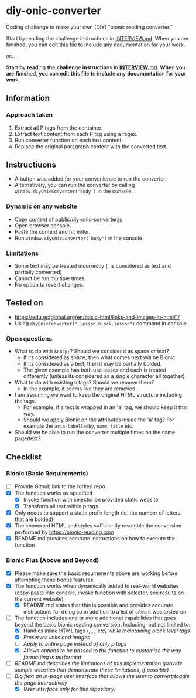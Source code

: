 # diy-onic-converter
Coding challenge to make your own (DIY) “bionic reading converter.”

Start by reading the challenge instructions in [INTERVIEW.md](./INTERVIEW.md). When you are finished, you can edit this file to include any documentation for your work.

_or…_

**Sta**rt **b**y **read**ing **th**e **challen**ge **instructio**ns **i**n **[INTERVIEW.](./INTERVIEW.md)**[md](./INTERVIEW.md). **Whe**n **yo**u **ar**e **finish**ed, **yo**u **ca**n **edi**t **thi**s **fil**e **t**o **inclu**de **an**y **documentat**ion **fo**r **you**r **wor**k.

## Information

### Approach taken

1. Extract all P tags from the container.
2. Extract text content from each P tag using a regex.
3. Run converter function on each text content.
5. Replace the original paragraph content with the converted text.

## Instructiuons
* A button was added for your convenience to run the converter.
* Alternatively, you can run the converter by calling `window.diyOnicConverter('body')` in the console.

### Dynamic on any website

* Copy content of [public/diy-onic-converter.js](./public/diy-onic-converter.js)
* Open browser console.
* Paste the content and hit enter.
* Run `window.diyOnicConverter('body')` in the console.

### Limitations

* Some text may be treated incorrectly (&nbsp; is considered as text and partially converted)
* Cannot be run multiple times.
* No option to revert changes.

## Tested on

* https://edu.gcfglobal.org/en/basic-html/links-and-images-in-html/1/
* Using `diyOnicConverter(".lesson-block.lesson")` command in console.

### Open questions
* What to do with `&nbsp;`? Should we consider it as space or text?
  * If its considered as space, then what comes next will be Bionic.
  * If its considered as a text, then it may be partially bolded.
  * The given example has both use-cases and each is treated differently (unless its considered as a single character all together).
* What to do with existing `b` tags? Should we remove them?
  * In the example, it seems like they are removed.
* I am assuming we want to keep the original HTML structure including the tags.
  * For example, if a text is wrapped in an 'a' tag, we should keep it that way.
  * Should we apply Bionic on the attributes inside the 'a' tag? For example the `aria-labelledby`, `name`, `title` etc.
* Should we be able to run the converter multiple times on the same page/text?

## Checklist

### Bionic (Basic Requirements)
- [ ] Provide Github link to the forked repo
- [x] The function works as specified
  - [x] Invoke function with selector on provided static website
  - [x] Transform all text within p tags
- [x] Only needs to support a static prefix length (ie. the number of letters that are bolded)
- [x] The converted HTML and styles sufficiently resemble the conversion performed by https://bionic-reading.com
- [x] README.md provides accurate instructions on how to execute the function

### Bionic Plus (Above and Beyond)
- [x] Please make sure the basic requirements above are working before attempting these bonus features
- [x] The function works when dynamically added to real-world websites (copy-paste into console, invoke function with selector, see results on the current website)
  - [x] README.md states that this is possible and provides accurate instructions for doing so in addition to a list of sites it was tested on
- [ ] The function includes one or more additional capabilities that goes beyond the basic bionic reading conversion. Including, but not limited to:
  - [x] Handles inline HTML tags (<span>, <a>, <em>, etc) while maintaining block level tags
  - [x] Preserves links and images
  - [ ] Apply to entire page instead of only p tags
  - [x] Allows options to be passed to the function to customize the way formatting is performed
- [ ] README.md describes the limitations of this implementation (provide sample websites that demonstrate these limitations, if possible)
- [ ] Big flex: an in-page user interface that allows the user to convert/toggle the page interactively
  - [x] User interface only for this repository.